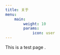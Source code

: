 ```yaml
---
title: 关于
menu:
    main: 
        weight: 10
        params:
            icon: user
---
```


This is a test page .